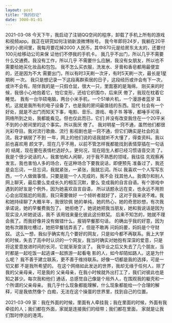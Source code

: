```yaml
---
layout: post
title: "我的日记"
date: 3000-01-01
---
```

2021-03-08
今天下午，我启动了注销QQ空间的程序，卸载了手机上所有的游戏
和视频app。我正在研究如何注销新浪微博账号。
我今年即将24岁，我躺在20平米的小房间里，我每月要花掉2000
人民币，其中870元是给房东太太的，还要付100元给移动公司来保
证他们不停我的手机卡。
我几乎不出门，所以几乎不需要什么交通费。我没有工作，所以几乎
不需要什么应酬，我没有女朋友，所以也不需要给她买化妆品和包包。
我不怎么买衣服，洗发水、牙膏和香皂都用最便宜的，还是因为不大
需要出门，所以有时3天刷一次牙，有时5天刷一次，最长是1星期刷
一次。
我只是想记录一下这段离群索居的日子，这段经历或许会有下一次，
或许不会有。陪伴我的是一只假仓鼠，很大一只，里面塞的是海绵，
刚买来的时候，我很小心地抱着它，怕它变形，还给它织围巾，后来厌
倦了，我现在枕着它睡觉。
我有一台华硕电脑，两台小米手机，一个51单片机，一个漫游者蓝牙
耳机，这就是我所有的电子设备了，也是我的房间最值钱的东西。现代
社会有一个好处，就是不出门而知天下事，电影、音乐、游戏、电子书
等等，都唾手可得，网络所到之处，我都能看见。但也仅此而已，它们
并没有改变我住在一个20平米不到的小房间里的这个事实。所以我厌
倦了。
我对明星一窍不通，虽然他们都很光彩夺目。我对流行歌曲、流行
影视剧也是一窍不通，但它们确实是社会的主流。我才蜗居了不到
一年，网上的他们说的话我就听不大懂了，得查资料。我以前也喜欢用
颜文字，现在几乎不用，以前不管怎样我都能找到表情穿插在一句话的
结尾，现在要在表情栏选好久。更何况，现在陌生人都已经习惯语音交流
了。
我是个很少说话的人，我害怕和人闲聊，对于我不熟悉的领域，我往往
先观察再发言。我也害怕人多的场合，在这种场合下要我说话，即便预先
准备过了，我还是会忘词，一旦忘词，我就紧张，一紧张，我就忘词。所以
我喜欢一个人写写东西，一个人做做事情，只要是能一个人完成的，我不会
找其他人。我偶尔和别人网上聊天，最后要么变成长久的相互沉默，要么
变成我的自言自语。有个游戏中遇到的好友是个例外，因为她喜欢自言自语，
所以话题永远在变，也永远不用担心会出现尴尬的局面，我只需要做好
一个倾听者就好了，这对于我来说不难。我和她持续聊了大概半年，我很钦佩
她的单纯，她的热心，她的奇思妙想，有次我承诺说，她的早餐费我包了。
她拒绝了，她说她把我当朋友，她和我说话是因为现实没人听她说话，我不
该用钱来量化彼此这份默契。
后来不知怎的，她就不理会我了。而我好像并没有做错什么，报销早餐那句话，
的确出乎我的好意，因为她有次跟我吐槽过，她把早餐钱弄丢了，但是不敢再
问妈妈要，妈妈是个守财奴。
这么一想，我似乎确实有几个要好的网友，只是如今都不再联系。我上大学
的时候，失去了高中时认识的一个网友，我当时确实对她抱有深深的爱意，只是
将这爱意放进时间的长河，它就渐渐变淡了。
我毕业之后又失去了几个朋友，当时都是一起吃饭一起逃课一起旅游一起看电
影的人，如今却陌如路人。这是为什么呢？
我不善于建立联系，更不善于维持联系。好像一切都是我的选择，可是一切又都
不是我所希望的。
在这个网络如此发达的世界，我却无缘于任何人，除了我的父亲母亲，可是我的
父亲母亲，在我小时候就外出打工了，我们对彼此也是知之甚少。每次我和他们
通话，总感觉自己像是个局外人，在围观我的躯壳和一个所谓的父亲母亲。
我几乎什么现象都能理解，什么现象都能给一个合理的解释，可是我依然像个
白痴，无法在这个操蛋的世界里，找到自己的位置。

2021-03-09
家：我在外面的时候，里面有人牵挂我；我在里面的时候，外面有我
牵挂的人；我们都在外面，家就是连接我们的纽带；我们都在里面，
家就是让我们暂时停泊的港湾。
